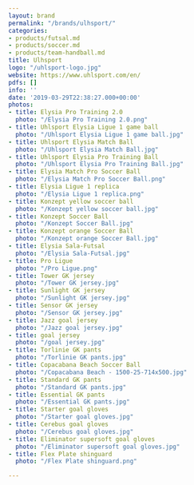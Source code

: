 ```yaml
---
layout: brand
permalink: "/brands/ulhsport/"
categories:
- products/futsal.md
- products/soccer.md
- products/team-handball.md
title: Ulhsport
logo: "/uhlsport-logo.jpg"
website: https://www.uhlsport.com/en/
pdfs: []
info: ''
date: '2019-03-29T22:38:27.000+00:00'
photos:
- title: Elysia Pro Training 2.0
  photo: "/Elysia Pro Training 2.0.png"
- title: Uhlsport Elysia Ligue 1 game ball
  photo: "/Uhlsport Elysia Ligue 1 game ball.jpg"
- title: Uhlsport Elysia Match Ball
  photo: "/Uhlsport Elysia Match Ball.jpg"
- title: Uhlsport Elysia Pro Training Ball
  photo: "/Uhlsport Elysia Pro Training Ball.jpg"
- title: Elysia Match Pro Soccer Ball
  photo: "/Elysia Match Pro Soccer Ball.png"
- title: Elysia Ligue 1 replica
  photo: "/Elysia Ligue 1 replica.png"
- title: Konzept yellow soccer ball
  photo: "/Konzept yellow soccer ball.jpg"
- title: Konzept Soccer Ball
  photo: "/Konzept Soccer Ball.jpg"
- title: Konzept orange Soccer Ball
  photo: "/Konzept orange Soccer Ball.jpg"
- title: Elysia Sala-Futsal
  photo: "/Elysia Sala-Futsal.jpg"
- title: Pro Ligue
  photo: "/Pro Ligue.png"
- title: Tower GK jersey
  photo: "/Tower GK jersey.jpg"
- title: Sunlight GK jersey
  photo: "/Sunlight GK jersey.jpg"
- title: Sensor GK jersey
  photo: "/Sensor GK jersey.jpg"
- title: Jazz goal jersey
  photo: "/Jazz goal jersey.jpg"
- title: goal jersey
  photo: "/goal jersey.jpg"
- title: Torlinie GK pants
  photo: "/Torlinie GK pants.jpg"
- title: Copacabana Beach Soccer Ball
  photo: "/Copacabana Beach - 1500-25-714x500.jpg"
- title: Standard GK pants
  photo: "/Standard GK pants.jpg"
- title: Essential GK pants
  photo: "/Essential GK pants.jpg"
- title: Starter goal gloves
  photo: "/Starter goal gloves.jpg"
- title: Cerebus goal gloves
  photo: "/Cerebus goal gloves.jpg"
- title: Eliminator supersoft goal gloves
  photo: "/Eliminator supersoft goal gloves.jpg"
- title: Flex Plate shinguard
  photo: "/Flex Plate shinguard.png"

---
```


